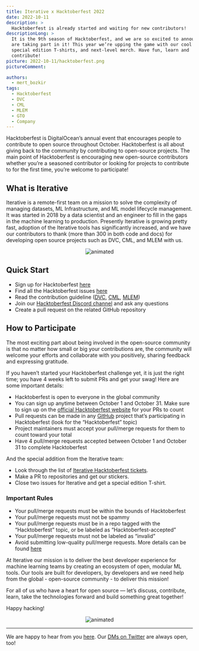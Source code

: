 ```yaml
---
title: Iterative x Hacktoberfest 2022
date: 2022-10-11
description: >
  Hacktoberfest is already started and waiting for new contributors!
descriptionLong: >
  It is the 9th season of Hacktoberfest, and we are so excited to announce we
  are taking part in it! This year we’re upping the game with our cool stickers,
  special edition T-shirts, and next-level merch. Have fun, learn and
  contribute!
picture: 2022-10-11/hacktoberfest.png
pictureComment:

authors:
  - mert_bozkir
tags:
  - Hacktoberfest
  - DVC
  - CML
  - MLEM
  - GTO
  - Company
---
```


Hacktoberfest is DigitalOcean’s annual event that encourages people to
contribute to open source throughout October. Hacktoberfest is all about giving
back to the community by contributing to open-source projects. The main point of
Hacktoberfest is encouraging new open-source contributors whether you’re a
seasoned contributor or looking for projects to contribute to for the first
time, you’re welcome to participate!

## What is Iterative

Iterative is a remote-first team on a mission to solve the complexity of
managing datasets, ML Infrastructure, and ML model lifecycle management. It was
started in 2018 by a data scientist and an engineer to fill in the gaps in the
machine learning to production. Presently Iterative is growing pretty fast,
adoption of the Iterative tools has significantly increased, and we have our
contributors to thank (more than 300 in both code and docs) for developing open
source projects such as DVC, CML, and MLEM with us.

<p align="center">
  <img src="https://media.giphy.com/media/wIVA0zh5pt0G5YtcAL/giphy.gif" alt="animated" />
</p>

## Quick Start

- Sign up for Hacktoberfest [here](https://hacktoberfest.com/auth/)
- Find all the Hacktoberfest issues
  [here](https://github.com/search?o=desc&q=org%3Aiterative+label%3Ahacktoberfest&s=comments&state=open&type=Issues)
- Read the contribution guideline ([DVC](https://dvc.org/doc/contributing/core),
  [CML](https://cml.dev/doc/contributing/core),
  [MLEM](https://mlem.ai/doc/contributing/core))
- Join our [Hacktoberfest Discord channel](https://discord.gg/5j3uvSnzXb) and
  ask any questions
- Create a pull request on the related GitHub repository

## How to Participate

The most exciting part about being involved in the open-source community is that
no matter how small or big your contributions are, the community will welcome
your efforts and collaborate with you positively, sharing feedback and
expressing gratitude.

If you haven’t started your Hacktoberfest challenge yet, it is just the right
time; you have 4 weeks left to submit PRs and get your swag! Here are some
important details:

- Hacktoberfest is open to everyone in the global community
- You can sign up anytime between October 1 and October 31. Make sure to sign up
  on the [official Hacktoberfest website](https://hacktoberfest.com/) for your
  PRs to count
- Pull requests can be made in
  any [GitHub](https://github.com/topics/hacktoberfest) project that’s
  participating in Hacktoberfest (look for the “Hacktoberfest” topic)
- Project maintainers must accept your pull/merge requests for them to count
  toward your total
- Have 4 pull/merge requests accepted between October 1 and October 31 to
  complete Hacktoberfest

And the special addition from the Iterative team:

- Look through the list
  of [Iterative Hacktoberfest tickets](https://github.com/search?o=desc&q=org%3Aiterative+label%3Ahacktoberfest&s=comments&state=open&type=Issues).
- Make a PR to repositories and get our stickers.
- Close two issues for Iterative and get a special edition T-shirt.

### Important Rules

- Your pull/merge requests must be within the bounds of Hacktoberfest
- Your pull/merge requests must not be spammy
- Your pull/merge requests must be in a repo tagged with the “Hacktoberfest”
  topic, or be labeled as “Hacktoberfest-accepted”
- Your pull/merge requests must not be labeled as “invalid”
- Avoid submitting low-quality pull/merge requests. More details can be found
  [here](https://hacktoberfest.com/participation/#:~:text=AVOID%20SUBMITTING%20LOW%2DQUALITY%20PULL/MERGE%20REQUESTS.)

At Iterative our mission is to deliver the best developer experience for machine
learning teams by creating an ecosystem of open, modular ML tools. Our tools are
built for developers, by developers and we need help from the global -
open-source community - to deliver this mission!

For all of us who have a heart for open source — let’s discuss, contribute,
learn, take the technologies forward and build something great together!

Happy hacking!

<p align="center">
  <img src="https://media.giphy.com/media/LcfBYS8BKhCvK/giphy.gif" alt="animated" />
</p>

---

We are happy to hear from you [here](https://dvc.org/support).
Our [DMs on Twitter](https://twitter.com/DVCorg) are always open, too!
